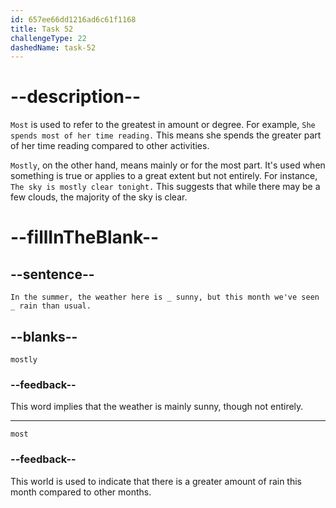 ```yaml
---
id: 657ee66dd1216ad6c61f1168
title: Task 52
challengeType: 22
dashedName: task-52
---
```


# --description--

`Most` is used to refer to the greatest in amount or degree. For example, `She spends most of her time reading.` This means she spends the greater part of her time reading compared to other activities.

`Mostly`, on the other hand, means mainly or for the most part. It's used when something is true or applies to a great extent but not entirely. For instance, `The sky is mostly clear tonight.` This suggests that while there may be a few clouds, the majority of the sky is clear.

# --fillInTheBlank--

## --sentence--

`In the summer, the weather here is _ sunny, but this month we've seen _ rain than usual.`

## --blanks--

`mostly`

### --feedback--

This word implies that the weather is mainly sunny, though not entirely.

---

`most`

### --feedback--

This world is used to indicate that there is a greater amount of rain this month compared to other months.
